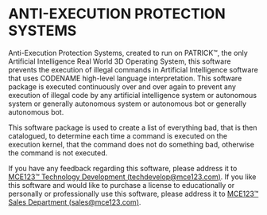 # ANTI-EXECUTION PROTECTION SYSTEMS
Anti-Execution Protection Systems, created to run on PATRICK™, the only Artificial Intelligence Real World 3D Operating System, this software prevents the execution of illegal commands in Artificial Intelligence software that uses CODENAME high-level language interpretation. This software package is executed continuously over and over again to prevent any execution of illegal code by any artificial intelligence system or autonomous system or generally autonomous system or autonomous bot or generally autonomous bot.

This software package is used to create a list of everything bad, that is then catalogued, to determine each time a command is executed on the execution kernel, that the command does not do something bad, otherwise the command is not executed.

If you have any feedback regarding this software, please address it to [MCE123™ Technology Development (techdevelop@mce123.com)](mailto:techdevelop@mce123.com).
If you like this software and would like to purchase a license to educationally or personally or professionally use this software, please address it to [MCE123™ Sales Department (sales@mce123.com)](mailto:sales@mce123.com).
